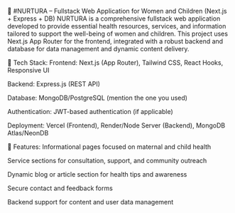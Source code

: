 🧠 
#NURTURA – Fullstack Web Application for Women and Children (Next.js + Express + DB)
NURTURA is a comprehensive fullstack web application developed to provide essential health resources, services, and information tailored to support the well-being of women and children. This project uses Next.js App Router for the frontend, integrated with a robust backend and database for data management and dynamic content delivery.

🔧 Tech Stack:
Frontend: Next.js (App Router), Tailwind CSS, React Hooks, Responsive UI

Backend: Express.js (REST API)

Database: MongoDB/PostgreSQL (mention the one you used)

Authentication: JWT-based authentication (if applicable)

Deployment: Vercel (Frontend), Render/Node Server (Backend), MongoDB Atlas/NeonDB

🎯 Features:
Informational pages focused on maternal and child health

Service sections for consultation, support, and community outreach

Dynamic blog or article section for health tips and awareness

Secure contact and feedback forms

Backend support for content and user data management
